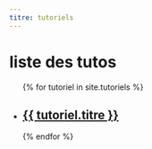 ```yaml
---
titre: tutoriels
---
```


# liste des tutos
<ul>
{% for tutoriel in site.tutoriels %}
	<li>
		<h2><a href="{{ tutoriel.url }}">{{ tutoriel.titre }}</a></h2>
	</li>
{% endfor %}
</ul>
